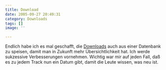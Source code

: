 ```yaml
---
title: Download
date: 2005-09-27 20:49:31
category: Downloads
tags: []
image: ''

---
```


Endlich habe ich es mal geschafft, die [Downloads](/downloads) auch aus einer Datenbank zu speisen, damit man in Zukunft mehr Übersichtlichkeit hat. Ich werde sukzessive Verbesserungen vornehmen. Wichtig war mir auf jeden Fall, daß es zu jedem Track nun ein Datum gibt, damit die Leute wissen, was neu ist.
